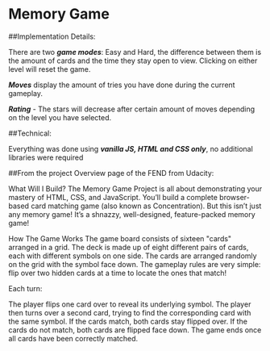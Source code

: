 # Memory Game

##Implementation Details:

There are two _**game modes**_: Easy and Hard, the difference between them is the amount of cards and the time they stay open to view. Clicking on either level will reset the game.

_**Moves**_ display the amount of tries you have done during the current gameplay.

_**Rating**_ - The stars will decrease after certain amount of moves depending on the level you have selected.

##Technical:

Everything was done using _**vanilla JS, HTML and CSS only**_, no additional libraries were required

##From the project Overview page of the FEND from Udacity:

What Will I Build?
The Memory Game Project is all about demonstrating your mastery of HTML, CSS, and JavaScript. You’ll build a complete browser-based card matching game (also known as Concentration). But this isn’t just any memory game! It’s a shnazzy, well-designed, feature-packed memory game!

How The Game Works
The game board consists of sixteen "cards" arranged in a grid. The deck is made up of eight different pairs of cards, each with different symbols on one side. The cards are arranged randomly on the grid with the symbol face down. The gameplay rules are very simple: flip over two hidden cards at a time to locate the ones that match!

Each turn:

The player flips one card over to reveal its underlying symbol.
The player then turns over a second card, trying to find the corresponding card with the same symbol.
If the cards match, both cards stay flipped over.
If the cards do not match, both cards are flipped face down.
The game ends once all cards have been correctly matched.
